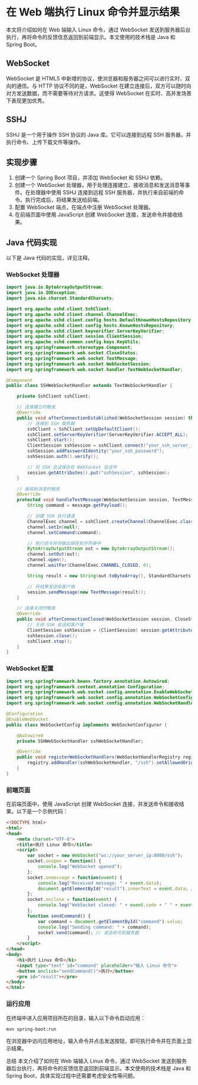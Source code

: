 # 在 Web 端执行 Linux 命令并显示结果

本文将介绍如何在 Web 端输入 Linux 命令，通过 WebSocket 发送到服务器后台执行，再将命令的反馈信息返回到前端显示。本文使用的技术栈是 Java 和 Spring Boot。

## WebSocket

WebSocket 是 HTML5 中新增的协议，使浏览器和服务器之间可以进行实时、双向的通信。与 HTTP 协议不同的是，WebSocket 在建立连接后，双方可以随时向对方发送数据，而不需要等待对方请求。这使得 WebSocket 在实时、高并发场景下表现更加优秀。

## SSHJ

SSHJ 是一个用于操作 SSH 协议的 Java 库。它可以连接到远程 SSH 服务器，并执行命令、上传下载文件等操作。

## 实现步骤

1. 创建一个 Spring Boot 项目，并添加 WebSocket 和 SSHJ 依赖。
2. 创建一个 WebSocket 处理器，用于处理连接建立、接收消息和发送消息等事件。在处理器中使用 SSHJ 连接到远程 SSH 服务器，并执行来自前端的命令。执行完成后，将结果发送给前端。
3. 配置 WebSocket 端点，在端点中注册 WebSocket 处理器。
4. 在前端页面中使用 JavaScript 创建 WebSocket 连接，发送命令并接收结果。

## Java 代码实现

以下是 Java 代码的实现，详见注释。

### WebSocket 处理器

```java
import java.io.ByteArrayOutputStream;
import java.io.IOException;
import java.nio.charset.StandardCharsets;

import org.apache.sshd.client.SshClient;
import org.apache.sshd.client.channel.ChannelExec;
import org.apache.sshd.client.config.hosts.DefaultKnownHostsRepository;
import org.apache.sshd.client.config.hosts.KnownHostsRepository;
import org.apache.sshd.client.keyverifier.ServerKeyVerifier;
import org.apache.sshd.client.session.ClientSession;
import org.apache.sshd.common.config.keys.KeyUtils;
import org.springframework.stereotype.Component;
import org.springframework.web.socket.CloseStatus;
import org.springframework.web.socket.TextMessage;
import org.springframework.web.socket.WebSocketSession;
import org.springframework.web.socket.handler.TextWebSocketHandler;

@Component
public class SSHWebSocketHandler extends TextWebSocketHandler {

    private SshClient sshClient;

    // 连接建立时触发
    @Override
    public void afterConnectionEstablished(WebSocketSession session) throws Exception {
        // 连接到 SSH 服务器
        sshClient = SshClient.setUpDefaultClient();
        sshClient.setServerKeyVerifier(ServerKeyVerifier.ACCEPT_ALL);
        sshClient.start();
        ClientSession sshSession = sshClient.connect("your_ssh_server_ip").await().getSession();
        sshSession.addPasswordIdentity("your_ssh_password");
        sshSession.auth().verify();

        // 将 SSH 会话保存在 WebSocket 会话中
        session.getAttributes().put("sshSession", sshSession);
    }

    // 接收到消息时触发
    @Override
    protected void handleTextMessage(WebSocketSession session, TextMessage message) throws Exception {
        String command = message.getPayload();

        // 创建 SSH 执行通道
        ChannelExec channel = sshClient.createChannel(ChannelExec.class);
        channel.setIn(null);
        channel.setCommand(command);

        // 执行命令并将输出保存到字符串中
        ByteArrayOutputStream out = new ByteArrayOutputStream();
        channel.setOut(out);
        channel.open();
        channel.waitFor(ChannelExec.CHANNEL_CLOSED, 0);

        String result = new String(out.toByteArray(), StandardCharsets.UTF_8);

        // 将结果发送给客户端
        session.sendMessage(new TextMessage(result));
    }

    // 连接关闭时触发
    @Override
    public void afterConnectionClosed(WebSocketSession session, CloseStatus status) throws Exception {
        // 关闭 SSH 会话和客户端
        ClientSession sshSession = (ClientSession) session.getAttributes().get("sshSession");
        sshSession.close();
        sshClient.stop();
    }
}
```

### WebSocket 配置

```java
import org.springframework.beans.factory.annotation.Autowired;
import org.springframework.context.annotation.Configuration;
import org.springframework.web.socket.config.annotation.EnableWebSocket;
import org.springframework.web.socket.config.annotation.WebSocketConfigurer;
import org.springframework.web.socket.config.annotation.WebSocketHandlerRegistry;

@Configuration
@EnableWebSocket
public class WebSocketConfig implements WebSocketConfigurer {

    @Autowired
    private SSHWebSocketHandler sshWebSocketHandler;

    @Override
    public void registerWebSocketHandlers(WebSocketHandlerRegistry registry) {
        registry.addHandler(sshWebSocketHandler, "/ssh").setAllowedOrigins("*");
    }
}

```

### 前端页面

在前端页面中，使用 JavaScript 创建 WebSocket 连接，并发送命令和接收结果。以下是一个示例代码：

```html
<!DOCTYPE html>
<html>
<head>
    <meta charset="UTF-8">
    <title>执行 Linux 命令</title>
    <script>
        var socket = new WebSocket("ws://your_server_ip:8080/ssh");
        socket.onopen = function() {
            console.log("WebSocket opened");
        };
        socket.onmessage = function(event) {
            console.log("Received message: " + event.data);
            document.getElementById("result").innerText = event.data; // 在页面上显示命令执行结果
        };
        socket.onclose = function(event) {
            console.log("WebSocket closed: " + event.code + " " + event.reason);
        };
        function sendCommand() {
            var command = document.getElementById("command").value;
            console.log("Sending command: " + command);
            socket.send(command); // 发送命令到服务器
        }
    </script>
</head>
<body>
    <h1>执行 Linux 命令</h1>
    <input type="text" id="command" placeholder="输入 Linux 命令">
    <button onclick="sendCommand()">执行</button>
    <pre id="result"></pre>
</body>
</html>

```

### 运行应用

在终端中进入应用项目所在的目录，输入以下命令启动应用：

```sh
mvn spring-boot:run
```

在浏览器中访问应用地址，输入命令并点击发送按钮，即可执行命令并在页面上显示结果。

总结
本文介绍了如何在 Web 端输入 Linux 命令，通过 WebSocket 发送到服务器后台执行，再将命令的反馈信息返回到前端显示。本文使用的技术栈是 Java 和 Spring Boot，具体实现过程中还需要考虑安全性等问题。

